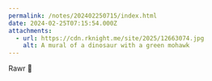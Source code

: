 ```yaml
---
permalink: /notes/202402250715/index.html
date: 2024-02-25T07:15:54.000Z
attachments:
  - url: https://cdn.rknight.me/site/2025/12663074.jpg
    alt: A mural of a dinosaur with a green mohawk
---
```


Rawr 🤘

